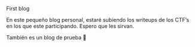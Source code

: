 

First blog

En este pequeño blog personal, estaré subiendo los writeups de los CTF’s en los que este participando. Espero que les sirvan.

También es un blog de prueba  
